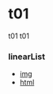 # t01
t01   t01

### linearList  
- [img](./imgs/gLinearList.png)  
- [html](./html/garray.class.violet.html)  


